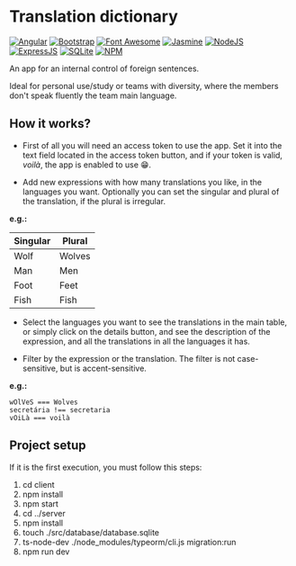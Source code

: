 # Translation dictionary
[![Angular](https://img.shields.io/badge/Angular-DD0031?style=for-the-badge&logo=angular&logoColor=white)](https://angular.io/)
[![Bootstrap](https://img.shields.io/badge/Bootstrap-563D7C?style=for-the-badge&logo=bootstrap&logoColor=white)](https://getbootstrap.com/)
[![Font Awesome](https://img.shields.io/badge/Font_Awesome-339AF0?style=for-the-badge&logo=fontawesome&logoColor=white)](https://fontawesome.com/)
[![Jasmine](https://img.shields.io/badge/Jasmine-8A4182?style=for-the-badge&logo=Jasmine&logoColor=white)](https://jasmine.github.io/)
[![NodeJS](https://img.shields.io/badge/Node.js-339933?style=for-the-badge&logo=nodedotjs&logoColor=white)](https://nodejs.org/)
[![ExpressJS](https://img.shields.io/badge/Express.js-000000?style=for-the-badge&logo=express&logoColor=white)](https://expressjs.com/)
[![SQLite](https://img.shields.io/badge/SQLite-07405E?style=for-the-badge&logo=sqlite&logoColor=white)](https://www.sqlite.org/index.html)
[![NPM](https://img.shields.io/badge/npm-CB3837?style=for-the-badge&logo=npm&logoColor=white)](https://www.npmjs.com/)

An app for an internal control of foreign sentences.

Ideal for personal use/study or teams with diversity, where the members don't speak fluently the team main language.


## How it works?

* First of all you will need an access token to use the app. Set it into the text field located in the access token button, and if your token is valid, *voilà*, the app is enabled to use :grin:.

* Add new expressions with how many translations you like, in the languages you want. Optionally you can set the singular and plural of the translation, if the plural is irregular.

**e.g.:**

| Singular | Plural |
|----------|--------|
| Wolf     | Wolves |
| Man      | Men    |
| Foot     | Feet   |
| Fish     | Fish   |

* Select the languages you want to see the translations in the main table, or simply click on the details button, and see the description of the expression, and all the translations in all the languages it has.

* Filter by the expression or the translation. The filter is not case-sensitive, but is accent-sensitive.

**e.g.:**
```
wOlVeS === Wolves  
secretária !== secretaria  
vOiLà === voilà
```

## Project setup

If it is the first execution, you must follow this steps:
1. cd client
1. npm install
1. npm start
1. cd ../server
1. npm install
1. touch ./src/database/database.sqlite
1. ts-node-dev ./node_modules/typeorm/cli.js migration:run
1. npm run dev
